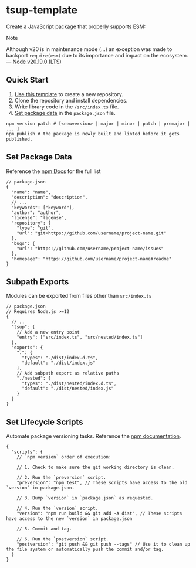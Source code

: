 # tsup-template

Create a JavaScript package that properly supports ESM:

> [!NOTE]
> Although v20 is in maintenance mode (…) an exception was made to backport `require(esm)` due to its importance and impact on the ecosystem. — [Node v20.19.0 (LTS)](https://nodejs.org/en/blog/release/v20.19.0)

## Quick Start

1. [Use this template] to create a new repository.
2. Clone the repository and install dependencies.
3. Write library code in the `/src/index.ts` file.
4. [Set package data](#set-package-data) in the `package.json` file.

[Use this template]: https://github.com/new?template_name=tsup-template&template_owner=hyunbinseo

```shell
npm version patch # [<newversion> | major | minor | patch | premajor | ... ]
npm publish # the package is newly built and linted before it gets published.
```

## Set Package Data

Reference the [npm Docs](https://docs.npmjs.com/cli/v10/configuring-npm/package-json) for the full list

```jsonc
// package.json
{
  "name": "name",
  "description": "description",
  // ...
  "keywords": ["keyword"],
  "author": "author",
  "license": "license",
  "repository": {
    "type": "git",
    "url": "git+https://github.com/username/project-name.git"
  },
  "bugs": {
    "url": "https://github.com/username/project-name/issues"
  },
  "homepage": "https://github.com/username/project-name#readme"
}
```

## Subpath Exports

Modules can be exported from files other than `src/index.ts`

```jsonc
// package.json
// Requires Node.js >=12
{
  // ..
  "tsup": {
    // Add a new entry point
    "entry": ["src/index.ts", "src/nested/index.ts"]
  },
  "exports": {
    ".": {
      "types": "./dist/index.d.ts",
      "default": "./dist/index.js"
    },
    // Add subpath export as relative paths
    "./nested": {
      "types": "./dist/nested/index.d.ts",
      "default": "./dist/nested/index.js"
    }
  }
}
```

## Set Lifecycle Scripts

Automate package versioning tasks. Reference the [npm documentation].

[npm documentation]: https://docs.npmjs.com/cli/v10/commands/npm-version#description

```jsonc
{
  "scripts": {
    // `npm version` order of execution:

    // 1. Check to make sure the git working directory is clean.

    // 2. Run the `preversion` script.
    "preversion": "npm test", // These scripts have access to the old `version` in package.json.

    // 3. Bump `version` in `package.json` as requested.

    // 4. Run the `version` script.
    "version": "npm run build && git add -A dist", // These scripts have access to the new `version` in package.json

    // 5. Commit and tag.

    // 6. Run the `postversion` script.
    "postversion": "git push && git push --tags" // Use it to clean up the file system or automatically push the commit and/or tag.
  }
}
```
